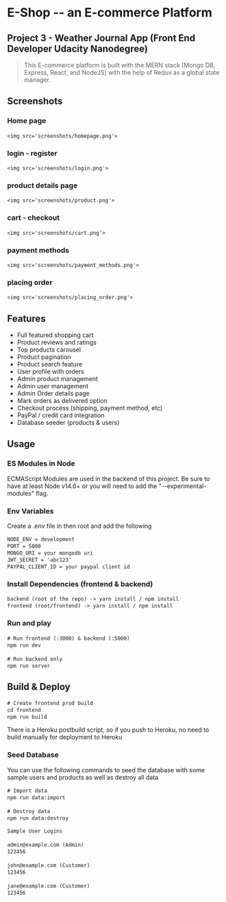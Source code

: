 # E-Shop -- an E-commerce Platform

## Project 3 - Weather Journal App (Front End Developer Udacity Nanodegree)


> This E-commerce platform is built with the MERN stack [Mongo DB, Express, React, and NodeJS] with the help of Redux as a global state manager.

## Screenshots

### Home page
    <img src='screenshots/homepage.png'>

### login - register
    <img src='screenshots/login.png'>

### product details page
    <img src='screenshots/product.png'>

### cart - checkout
    <img src='screenshots/cart.png'>

### payment methods 
    <img src='screenshots/payment_methods.png'>

### placing order 
    <img src='screenshots/placing_order.png'>

## Features

- Full featured shopping cart
- Product reviews and ratings
- Top products carousel
- Product pagination
- Product search feature
- User profile with orders
- Admin product management
- Admin user management
- Admin Order details page
- Mark orders as delivered option
- Checkout process (shipping, payment method, etc)
- PayPal / credit card integration
- Database seeder (products & users)


## Usage

### ES Modules in Node

 ECMAScript Modules are used in the backend of this project. Be sure to have at least Node v14.6+ or you will need to add the "--experimental-modules" flag.


### Env Variables

Create a .env file in then root and add the following

```
NODE_ENV = development
PORT = 5000
MONGO_URI = your mongodb uri
JWT_SECRET = 'abc123'
PAYPAL_CLIENT_ID = your paypal client id
```

### Install Dependencies (frontend & backend)

```
backend (root of the repo) -> yarn install / npm install
frontend (root/frontend) -> yarn install / npm install
```

### Run and play

```
# Run frontend (:3000) & backend (:5000)
npm run dev

# Run backend only
npm run server
```

## Build & Deploy

```
# Create frontend prod build
cd frontend
npm run build
```

There is a Heroku postbuild script, so if you push to Heroku, no need to build manually for deployment to Heroku

### Seed Database

You can use the following commands to seed the database with some sample users and products as well as destroy all data

```
# Import data
npm run data:import

# Destroy data
npm run data:destroy
```

```
Sample User Logins

admin@example.com (Admin)
123456

john@example.com (Customer)
123456

jane@example.com (Customer)
123456
```
